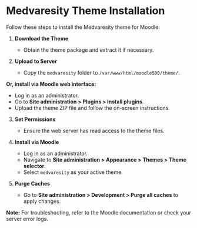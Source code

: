# Medvaresity Theme Installation

Follow these steps to install the Medvaresity theme for Moodle:

1. **Download the Theme**
    - Obtain the theme package and extract it if necessary.

2. **Upload to Server**
    - Copy the `medvaresity` folder to `/var/www/html/moodle500/theme/`.

**Or, install via Moodle web interface:**
   - Log in as an administrator.
   - Go to **Site administration > Plugins > Install plugins**.
   - Upload the theme ZIP file and follow the on-screen instructions.

3. **Set Permissions**
    - Ensure the web server has read access to the theme files.

4. **Install via Moodle**
    - Log in as an administrator.
    - Navigate to **Site administration > Appearance > Themes > Theme selector**.
    - Select `medvaresity` as your active theme.

5. **Purge Caches**
    - Go to **Site administration > Development > Purge all caches** to apply changes.

**Note:** For troubleshooting, refer to the Moodle documentation or check your server error logs.